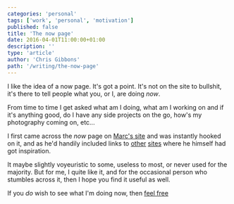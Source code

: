 ```yaml
---
categories: 'personal'
tags: ['work', 'personal', 'motivation']
published: false
title: 'The now page'
date: 2016-04-01T11:00:00+01:00
description: ''
type: 'article'
author: 'Chris Gibbons'
path: '/writing/the-now-page'
---
```


I like the idea of a now page. It's got a point. It's not on the site to bullshit, it's there to tell people what you, or I, are doing _now_.

From time to time I get asked what am I doing, what am I working on and if it's anything good, do I have any side projects on the go, how's my photography coming on, etc...

I first came across the _now_ page on [Marc's site](https://marcjenkins.co.uk/now/) and was instantly hooked on it, and as he'd handily included links to [other](https://sivers.org/nowff) [sites](https://nownownow.com/) where he himself had got inspiration.

It maybe slightly voyeuristic to some, useless to most, or never used for the majority. But for me, I quite like it, and for the occasional person who stumbles across it, then I hope you find it useful as well.

If you _do_ wish to see what I'm doing now, then [feel free](/now)
